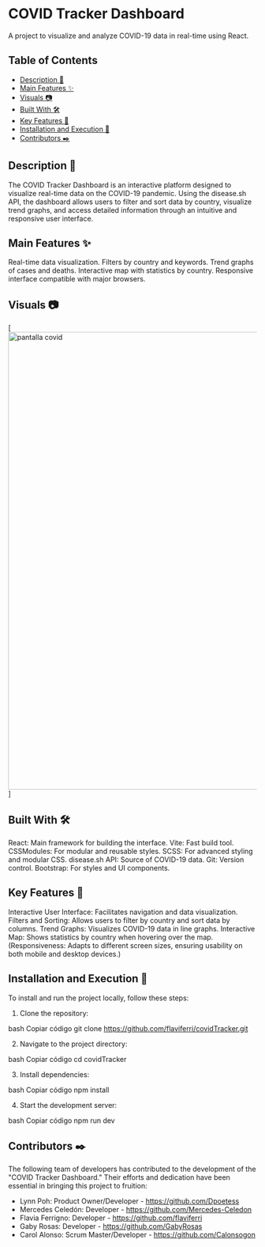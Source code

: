 # COVID Tracker Dashboard
A project to visualize and analyze COVID-19 data in real-time using React.

## Table of Contents
- [Description 📝](#description)
- [Main Features ✨](#main-features)
- [Visuals  📷](#visuals)
- [Built With 🛠️](#built-with)
- [Key Features 🔑](#key-features)
- [Installation and Execution  🚀](#installation-and-execution)
- [Contributors ✒️](#contributors)


## Description 📝

The COVID Tracker Dashboard is an interactive platform designed to visualize real-time data on the COVID-19 pandemic. Using the disease.sh API, the dashboard allows users to filter and sort data by country, visualize trend graphs, and access detailed information through an intuitive and responsive user interface.

## Main Features ✨

Real-time data visualization.
Filters by country and keywords.
Trend graphs of cases and deaths.
Interactive map with statistics by country.
Responsive interface compatible with major browsers.


## Visuals  📷

[<img width="926" alt="pantalla covid" src="https://github.com/flaviferri/covidTracker/assets/169152677/532f89f5-8a53-4e27-9ca8-50a2a4f0ffcd">]



## Built With 🛠️

React: Main framework for building the interface.
Vite: Fast build tool.
CSSModules: For modular and reusable styles.
SCSS: For advanced styling and modular CSS.
disease.sh API: Source of COVID-19 data.
Git: Version control.
Bootstrap: For styles and UI components.


## Key Features  🔑

Interactive User Interface: Facilitates navigation and data visualization.
Filters and Sorting: Allows users to filter by country and sort data by columns.
Trend Graphs: Visualizes COVID-19 data in line graphs.
Interactive Map: Shows statistics by country when hovering over the map.
(Responsiveness: Adapts to different screen sizes, ensuring usability on both mobile and desktop devices.)


## Installation and Execution  🚀

To install and run the project locally, follow these steps:

1. Clone the repository:

bash
Copiar código
git clone https://github.com/flaviferri/covidTracker.git


2. Navigate to the project directory:

bash
Copiar código
cd covidTracker


3. Install dependencies:

bash
Copiar código
npm install

4. Start the development server:

bash
Copiar código
npm run dev

## Contributors ✒️

The following team of developers has contributed to the development of the "COVID Tracker Dashboard." Their efforts and dedication have been essential in bringing this project to fruition:

- Lynn Poh: Product Owner/Developer - https://github.com/Dpoetess
- Mercedes Celedón: Developer - https://github.com/Mercedes-Celedon
- Flavia Ferrigno: Developer - https://github.com/flaviferri
- Gaby Rosas: Developer - https://github.com/GabyRosas
- Carol Alonso: Scrum Master/Developer - https://github.com/Calonsogon
